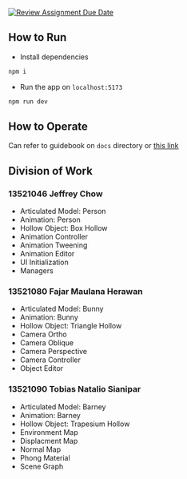 [![Review Assignment Due Date](https://classroom.github.com/assets/deadline-readme-button-24ddc0f5d75046c5622901739e7c5dd533143b0c8e959d652212380cedb1ea36.svg)](https://classroom.github.com/a/IYxRLrPq)

## How to Run

- Install dependencies

```bash
npm i
```

- Run the app on `localhost:5173`

```bash
npm run dev
```

## How to Operate

Can refer to guidebook on `docs` directory or [this link](https://docs.google.com/document/d/1clzNAjWmDOTEoRTMNgOXDdrLiAX2zTJ7chb2UNfQFto/edit?usp=sharing)

## Division of Work

### 13521046 Jeffrey Chow

- Articulated Model: Person
- Animation: Person
- Hollow Object: Box Hollow
- Animation Controller
- Animation Tweening
- Animation Editor
- UI Initialization
- Managers

### 13521080 Fajar Maulana Herawan

- Articulated Model: Bunny
- Animation: Bunny
- Hollow Object: Triangle Hollow
- Camera Ortho
- Camera Oblique
- Camera Perspective
- Camera Controller
- Object Editor

### 13521090 Tobias Natalio Sianipar

- Articulated Model: Barney
- Animation: Barney
- Hollow Object: Trapesium Hollow
- Environment Map
- Displacment Map
- Normal Map
- Phong Material
- Scene Graph
